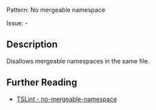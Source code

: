Pattern: No mergeable namespace

Issue: -

## Description

Disallows mergeable namespaces in the same file.

## Further Reading

* [TSLint - no-mergeable-namespace](https://palantir.github.io/tslint/rules/no-mergeable-namespace)